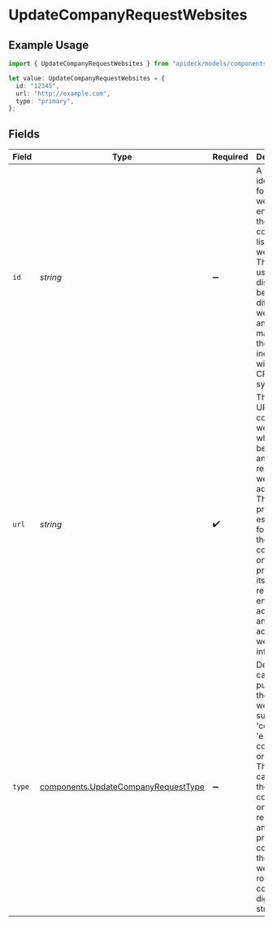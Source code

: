 # UpdateCompanyRequestWebsites

## Example Usage

```typescript
import { UpdateCompanyRequestWebsites } from "apideck/models/components";

let value: UpdateCompanyRequestWebsites = {
  id: "12345",
  url: "http://example.com",
  type: "primary",
};
```

## Fields

| Field                                                                                                                                                                                                                             | Type                                                                                                                                                                                                                              | Required                                                                                                                                                                                                                          | Description                                                                                                                                                                                                                       | Example                                                                                                                                                                                                                           |
| --------------------------------------------------------------------------------------------------------------------------------------------------------------------------------------------------------------------------------- | --------------------------------------------------------------------------------------------------------------------------------------------------------------------------------------------------------------------------------- | --------------------------------------------------------------------------------------------------------------------------------------------------------------------------------------------------------------------------------- | --------------------------------------------------------------------------------------------------------------------------------------------------------------------------------------------------------------------------------- | --------------------------------------------------------------------------------------------------------------------------------------------------------------------------------------------------------------------------------- |
| `id`                                                                                                                                                                                                                              | *string*                                                                                                                                                                                                                          | :heavy_minus_sign:                                                                                                                                                                                                                | A unique identifier for each website entry within the company's list of websites. This ID is used to distinguish between different websites and manage them individually within the CRM system.                                   | 12345                                                                                                                                                                                                                             |
| `url`                                                                                                                                                                                                                             | *string*                                                                                                                                                                                                                          | :heavy_check_mark:                                                                                                                                                                                                                | The full URL of the company's website, which must be a valid and reachable web address. This property is essential for linking the company's online presence to its CRM record, ensuring accurate and accessible web information. | http://example.com                                                                                                                                                                                                                |
| `type`                                                                                                                                                                                                                            | [components.UpdateCompanyRequestType](../../models/components/updatecompanyrequesttype.md)                                                                                                                                        | :heavy_minus_sign:                                                                                                                                                                                                                | Defines the category or purpose of the website, such as 'corporate', 'e-commerce', or 'blog'. This helps categorize the company's online resources and provides context for the website's role in the company's digital strategy. | primary                                                                                                                                                                                                                           |